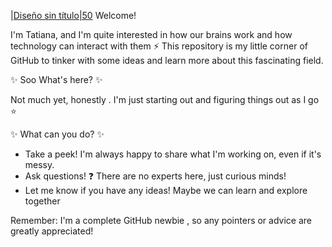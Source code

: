 |[Diseño sin título|50](https://github.com/Tatianaxs/Tatianaxs/assets/145577244/dd8f529b-858b-46a0-981d-3a7c6567ffc0)
 Welcome! 

I'm Tatiana, and I'm quite interested in how our brains work and how technology can interact with them ⚡
This repository is my little corner of GitHub to tinker with some ideas and learn more about this fascinating field.

✨ Soo What's here? ✨

Not much yet, honestly . I'm just starting out and figuring things out as I go ⭐

✨ What can you do? ✨

* Take a peek! I'm always happy to share what I'm working on, even if it's messy.
* Ask questions! ❓ There are no experts here, just curious minds!
* Let me know if you have any ideas! Maybe we can learn and explore together ️

Remember: I'm a complete GitHub newbie , so any pointers or advice are greatly appreciated!

<!---
Tatianaxs/Tatianaxs is a ✨ special ✨ repository because its `README.md` (this file) appears on your GitHub profile.
You can click the Preview link to take a look at your changes.
--->

